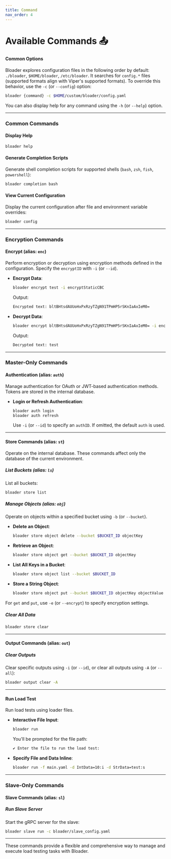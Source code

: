 ```yaml
---
title: Command
nav_order: 4
---
```


# Available Commands 📤

#### Common Options

Bloader explores configuration files in the following order by default: `./bloader`, `$HOME/bloader`, `/etc/bloader`. It searches for `config.*` files (supported formats align with Viper's supported formats). To override this behavior, use the `-c` (or `--config`) option:

```bash
bloader {command} -c $HOME/custom/bloader/config.yaml
```

You can also display help for any command using the `-h` (or `--help`) option.

---

### Common Commands

#### Display Help
```bash
bloader help
```

#### Generate Completion Scripts
Generate shell completion scripts for supported shells (`bash`, `zsh`, `fish`, `powershell`):
```bash
bloader completion bash
```

#### View Current Configuration
Display the current configuration after file and environment variable overrides:
```bash
bloader config
```

---

### Encryption Commands

#### Encrypt (alias: `enc`)
Perform encryption or decryption using encryption methods defined in the configuration. Specify the `encryptID` with `-i` (or `--id`).

- **Encrypt Data**:
  ```bash
  bloader encrypt test -i encryptStaticCBC
  ```
  Output:
  ```bash
  Encrypted text: bltBHtsdAUUoHxPxRzyTZgN91TPmHP5rSKnIaAxIeM0=
  ```

- **Decrypt Data**:
  ```bash
  bloader encrypt bltBHtsdAUUoHxPxRzyTZgN91TPmHP5rSKnIaAxIeM0= -i encryptStaticCBC -d
  ```
  Output:
  ```bash
  Decrypted text: test
  ```

---

### Master-Only Commands

#### Authentication (alias: `auth`)
Manage authentication for OAuth or JWT-based authentication methods. Tokens are stored in the internal database.

- **Login or Refresh Authentication**:
  ```bash
  bloader auth login
  bloader auth refresh
  ```
  Use `-i` (or `--id`) to specify an `authID`. If omitted, the default `auth` is used.

---

#### Store Commands (alias: `st`)
Operate on the internal database. These commands affect only the database of the current environment.

##### List Buckets (alias: `ls`)
List all buckets:
```bash
bloader store list
```

##### Manage Objects (alias: `obj`)
Operate on objects within a specified bucket using `-b` (or `--bucket`).

- **Delete an Object**:
  ```bash
  bloader store object delete --bucket $BUCKET_ID objectKey
  ```

- **Retrieve an Object**:
  ```bash
  bloader store object get --bucket $BUCKET_ID objectKey
  ```

- **List All Keys in a Bucket**:
  ```bash
  bloader store object list --bucket $BUCKET_ID
  ```

- **Store a String Object**:
  ```bash
  bloader store object put --bucket $BUCKET_ID objectKey objectValue
  ```

For `get` and `put`, use `-e` (or `--encrypt`) to specify encryption settings.

##### Clear All Data
```bash
bloader store clear
```

---

#### Output Commands (alias: `out`)

##### Clear Outputs
Clear specific outputs using `-i` (or `--id`), or clear all outputs using `-A` (or `--all`):
```bash
bloader output clear -A
```

---

#### Run Load Test
Run load tests using loader files.

- **Interactive File Input**:
  ```bash
  bloader run
  ```
  You'll be prompted for the file path:
  ```bash
  ✔ Enter the file to run the load test:
  ```

- **Specify File and Data Inline**:
  ```bash
  bloader run -f main.yaml -d IntData=10:i -d StrData=test:s
  ```

---

### Slave-Only Commands

#### Slave Commands (alias: `sl`)

##### Run Slave Server
Start the gRPC server for the slave:
```bash
bloader slave run -c bloader/slave_config.yaml
```

---

These commands provide a flexible and comprehensive way to manage and execute load testing tasks with Bloader. 




